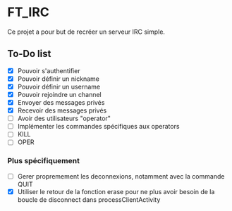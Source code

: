 # FT_IRC

Ce projet a pour but de recréer un serveur IRC simple.

## To-Do list

 - [X] Pouvoir s'authentifier
 - [X] Pouvoir définir un nickname
 - [X] Pouvoir définir un username
 - [X] Pouvoir rejoindre un channel
 - [X] Envoyer des messages privés
 - [X] Recevoir des messages privés
 - [ ] Avoir des utilisateurs "operator"
 - [ ] Implémenter les commandes spécifiques aux operators
  - [ ] KILL
  - [ ] OPER

### Plus spécifiquement
 - [ ] Gerer propremement les deconnexions, notamment avec la commande QUIT
 - [X] Utiliser le retour de la fonction erase pour ne plus avoir besoin de la boucle de disconnect dans processClientActivity
